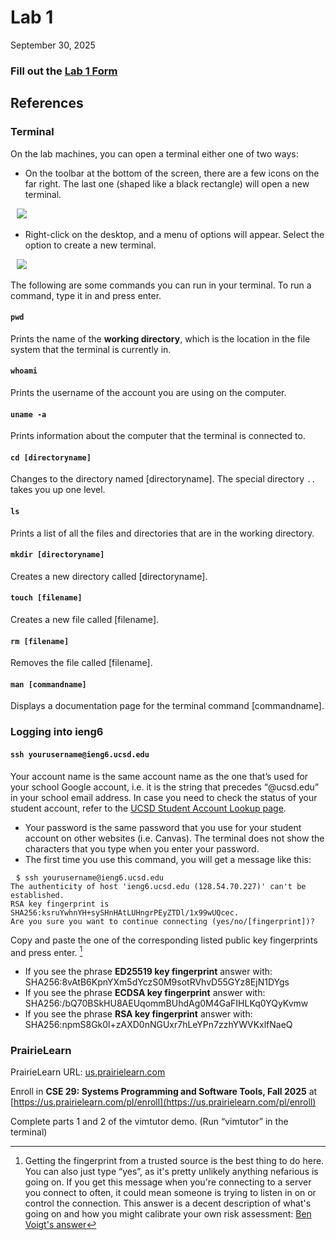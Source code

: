 # Lab 1
September 30, 2025

### Fill out the [Lab 1 Form](https://docs.google.com/forms/d/e/1FAIpQLSeZaIpfh1ul_-QgUkhQMuXo2voOjh5Uv7AmnUOLDkIwQk6PGw/viewform?usp=header)



## References

### Terminal

On the lab machines, you can open a terminal either one of two ways:
* On the toolbar at the bottom of the screen, there are a few icons on the far right. The last one (shaped like a black rectangle) will open a new terminal.

⠀![](terminal_toolbar.jpeg)
* Right-click on the desktop, and a menu of options will appear. Select the option to create a new terminal. 

⠀![](terminal_right_click.jpeg)

The following are some commands you can run in your terminal. To run a command, type it in and press enter.

#### `pwd`
Prints the name of the **working directory**, which is the location in the file system that the terminal is currently in.
#### `whoami`
Prints the username of the account you are using on the computer.
#### `uname -a`
Prints information about the computer that the terminal is connected to.
#### `cd [directoryname]`
Changes to the directory named [directoryname]. The special directory `..` takes you up one level.
#### `ls`
Prints a list of all the files and directories that are in the working directory.
#### `mkdir [directoryname]`
Creates a new directory called [directoryname].
#### `touch [filename]`
Creates a new file called [filename].
#### `rm [filename]`
Removes the file called [filename].
#### `man [commandname]`
Displays a documentation page for the terminal command [commandname].

### Logging into ieng6
#### `ssh yourusername@ieng6.ucsd.edu`
Your account name is the same account name as the one that’s used for your school Google account, i.e. it is the string that precedes “@ucsd.edu” in your school email address. In case you need to check the status of your student account, refer to the [UCSD Student Account Lookup page](https://sal.ucsd.edu/).
* Your password is the same password that you use for your student account on other websites (i.e. Canvas). The terminal does not show the characters that you type when you enter your password.
* The first time you use this command, you will get a message like this:

```
⠀$ ssh yourusername@ieng6.ucsd.edu
The authenticity of host 'ieng6.ucsd.edu (128.54.70.227)' can't be established.
RSA key fingerprint is SHA256:ksruYwhnYH+sySHnHAtLUHngrPEyZTDl/1x99wUQcec.
Are you sure you want to continue connecting (yes/no/[fingerprint])?
```
Copy and paste the one of the corresponding listed public key fingerprints and press enter. [^1]
* If you see the phrase **ED25519 key fingerprint** answer with: SHA256:8vAtB6KpnYXm5dYczS0M9sotRVhvD55GYz8EjN1DYgs
* If you see the phrase **ECDSA key fingerprint** answer with: SHA256:/bQ70BSkHU8AEUqommBUhdAg0M4GaFIHLKq0YQyKvmw
* If you see the phrase **RSA key fingerprint** answer with: SHA256:npmS8Gk0l+zAXD0nNGUxr7hLeYPn7zzhYWVKxlfNaeQ

[^1]: Getting the fingerprint from a trusted source is the best thing to do here. You can also just type “yes”, as it's pretty unlikely anything nefarious is going on. If you get this message when you're connecting to a server you connect to often, it could mean someone is trying to listen in on or control the connection. This answer is a decent description of what's going on and how you might calibrate your own risk assessment: [Ben Voigt's answer](https://superuser.com/questions/421074/ssh-the-authenticity-of-host-host-cant-be-established/421084#421084)

### PrairieLearn
PrairieLearn URL: [us.prairielearn.com](http://us.prairielearn.com/)

Enroll in **CSE 29: Systems Programming and Software Tools, Fall 2025** at [https://us.prairielearn.com/pl/enroll](https://us.prairielearn.com/pl/enroll)

Complete parts 1 and 2 of the vimtutor demo. (Run “vimtutor” in the terminal)
